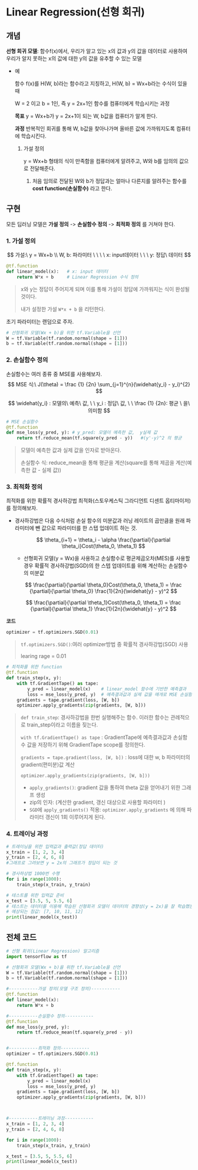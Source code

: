 # Linear Regression(선형 회귀)

## 개념

**선형 회귀 모델**: 함수f(x)에서, 우리가 알고 있는 x의 값과 y의 값을 데이터로 사용하여 우리가 알지 못하는 x의 값에 대한 y의 값을 유추할 수 있는 모델

- 예

  함수 f(x)를 H(W, b)라는 함수라고 지칭하고, H(W, b) = Wx+b라는 수식이 있을 때

  W =  2 이고 b = 1인, 즉 y = 2x+1인 함수를 컴퓨터에게 학습시키는 과정

  **목표**  y = Wx+b가 y = 2x+1이 되는 W, b값을 컴퓨터가 알게 한다.

  **과정**  반복적인 회귀를 통해 W, b값을 찾아나가며 올바른 값에 가까워지도록 컴퓨터에 학습시킨다.

  1. 가설 정의

     y = Wx+b 형태의 식이 만족함을 컴퓨터에게 알려주고, W와 b를 임의의 값으로 전달해준다.

     1. 처음 임의로 전달된 W와 b가 정답과는 얼마나 다른지를 알려주는 함수를 **cost function(손실함수)** 라고 한다.





## 구현

모든 딥러닝 모델은 **가설 정의** -> **손실함수 정의** -> **최적화 정의** 를 거쳐야 한다.

### 1. 가설 정의

$$
가설:\ y = Wx+b 
\\ W, b: 파라미터 \ \ \ \ x: input데이터 \ \ \ y: 정답\ 데이터
$$

```python
@tf.function
def linear_model(x):   # x: input 데이터
    return W*x + b     # Linear Regression 수식 정의
```

> x와 y는 정답이 주어지게 되며 이를 통해  가설이 정답에 가까워지는 식이 완성될 것이다.
>
> 내가 설정한 가설 `W*x + b` 을 리턴한다.

초기 파라미터는 랜덤으로 주자.

```python
# 선형회귀 모델(Wx + b)을 위한 tf.Variable을 선언
W = tf.Variable(tf.random.normal(shape = [1]))
b = tf.Variable(tf.random.normal(shape = [1]))
```



### 2. 손실함수 정의

손실함수는 여러 종류 중 MSE를 사용해보자.
$$
MSE 식:\ J(\theta) = \frac {1} {2n} \sum_{j=1}^{n}(\widehat{y_i} - y_i)^{2}
$$

$$
\widehat{y_i} : 모델의\ 예측\ 값, \ \  	y_i : 정답\ 값, \ \ \frac {1} {2n}: 평균 \ 을\ 의미함
$$

```python
# MSE 손실함수
@tf.function
def mse_loss(y_pred, y): # y_pred: 모델이 예측한 값,  y실제 값
    return tf.reduce_mean(tf.square(y_pred - y))   #(y'-y)^2 의 평균
```

> 모델이 예측한 값과 실제 값을 인자로 받아온다.
>
> 손실함수 식:  reduce_mean을 통해 평균을 계산(square를 통해 제곱을 계산(예측한 값 - 실제 값))



### 3. 최적화 정의

최적화를 위한 확률적 경사하강법 최적화(스토우케스틱 그라디언트 디센트 옵티마이저)를 정의해보자.

- 경사하강법은 다음 수식처럼 손실 함수의 미분값과 러닝 레이트의 곱만큼을 원래 파라미터에 뺀 값으로 파라미터를 한 스텝 업데이트 하는 것.

  
  $$
  \theta_{i+1} = \theta_i - \alpha \frac{\partial}{\partial \theta_i}Cost(\theta_0, \theta_1)
  $$
  

  - 선형회귀 모델(y  = Wx)을 사용하고 손실함수로 평균제곱오차(MES)를 사용할 경우  확률적 경사하강법(SGD)의 한 스텝 업데이트를 위해 계산하는 손실함수의 미분값

  $$
  \frac{\partial}{\partial \theta_0}Cost(\theta_0, \theta_1) = \frac {\partial}{\partial \theta_0} \frac{1}{2n}(\widehat{y} - y)^2
  $$

  $$
  \frac{\partial}{\partial \theta_1}Cost(\theta_0, \theta_1) = \frac {\partial}{\partial \theta_1} \frac{1}{2n}(\widehat{y} - y)^2
  $$

**코드**

```python
optimizer = tf.optimizers.SGD(0.01)
```

> `tf.optimizers.SGD()`:여러 optimizer방법 중 확률적 경사하강법(SGD) 사용
>
> learing rage = 0.01



```python
# 최적화를 위한 function
@tf.function
def train_step(x, y): 
    with tf.GradientTape() as tape: 
        y_pred = linear_model(x)    # linear_model 함수에 기반한 예측결과
        loss = mse_loss(y_pred, y)  # 예측결과값과 실제 값을 매개로 MSE 손실함수 적용
    gradients = tape.gradient(loss, [W, b])     
    optimizer.apply_gradients(zip(gradients, [W, b]))
```

> `def train_step`: 경사하강법을 한번 실행해주는 함수. 이러한 함수는 관례적으로 train_step이라고 이름을 짖는다.
>
> `with tf.GradientTape() as tape` : GradientTape에 예측결과값과 손실함수 값을 저장하기 위해 GradientTape scope를 정의한다.
>
> `gradients = tape.gradient(loss, [W, b])` : loss에 대한 w, b 파라미터의 gradient(편미분)값 계산
>
> `optimizer.apply_gradients(zip(gradients, [W, b]))`
>
> - `apply_gradients()`: gradient 값을 통하여 theta 값을 얻어내기 위한 그래프 생성
> - zip의 인자: (계산한 gradient, 갱신 대상으로 사용할 파라미터 )
> - `SGD`에 `apply_gradients()` 적용: `optimizer.apply_gradients` 에 의해 파라미터 갱신이 1회 이루어지게 된다.





### 4. 트레이닝 과정

```python
# 트레이닝을 위한 입력값과 출력값(정답 데이터)
x_train = [1, 2, 3, 4]  
y_train = [2, 4, 6, 8]
#그래프로 그려보면 y = 2x의 그래프가 정답이 되는 것

# 경사하상법 1000번 수행
for i in range(1000):
    train_step(x_train, y_train)

# 테스트를 위한 입력값 준비
x_test = [3.5, 5, 5.5, 6]
# 테스트는 데이터를 이용해 학습된 선형회귀 모델이 데이터의 경향성(y = 2x)을 잘 학습했는지 측정
# 예상되는 참값: [7, 10, 11, 12]
print(linear_model(x_test))
```





## 전체 코드

```python
# 선형 회귀(Linear Regression) 알고리즘
import tensorflow as tf

# 선형회귀 모델(Wx + b)을 위한 tf.Variable을 선언
W = tf.Variable(tf.random.normal(shape = [1]))
b = tf.Variable(tf.random.normal(shape = [1]))

#-----------가설 정의(모델 구조 정의)-----------
@tf.function
def linear_model(x):  
    return W*x + b    

#-----------손실함수 정의-----------
@tf.function
def mse_loss(y_pred, y): 
    return tf.reduce_mean(tf.square(y_pred - y))  


#-----------최적화 정의-----------
optimizer = tf.optimizers.SGD(0.01) 

@tf.function
def train_step(x, y):  
    with tf.GradientTape() as tape: 
        y_pred = linear_model(x)    
        loss = mse_loss(y_pred, y)  
    gradients = tape.gradient(loss, [W, b])    
    optimizer.apply_gradients(zip(gradients, [W, b]))



#-----------트레이닝 과정-----------
x_train = [1, 2, 3, 4]  
y_train = [2, 4, 6, 8]

for i in range(1000):
    train_step(x_train, y_train)

x_test = [3.5, 5, 5.5, 6]
print(linear_model(x_test))
```

